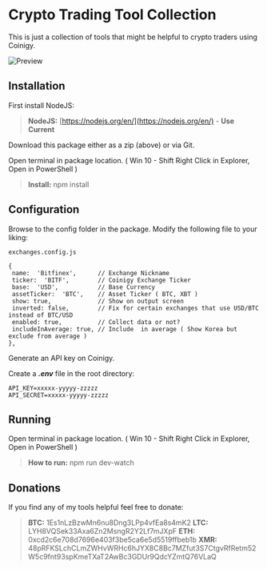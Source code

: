 # Crypto Trading Tool Collection

This is just a collection of tools that might be helpful to crypto traders using Coinigy.

![Preview](https://imgur.com/a/wf9zW)

## Installation

First install NodeJS:
> **NodeJS:** [https://nodejs.org/en/](https://nodejs.org/en/) - **Use Current**

Download this package either as a zip (above) or via Git.

Open terminal in package location. ( Win 10 - Shift Right Click in Explorer, Open in PowerShell )

> **Install:** npm install

## Configuration

Browse to the config folder in the package. Modify the following file to your liking:

    exchanges.config.js

    {
     name:  'Bitfinex',      // Exchange Nickname
     ticker:  'BITF',        // Coinigy Exchange Ticker
     base:  'USD',           // Base Currency
     assetTicker:  'BTC',    // Asset Ticker ( BTC, XBT )
     show: true,             // Show on output screen
     inverted: false,        // Fix for certain exchanges that use USD/BTC instead of BTC/USD
     enabled: true,          // Collect data or not?
     includeInAverage: true, // Include  in average ( Show Korea but exclude from average )
    },

Generate an API key on Coinigy.

Create a ***.env*** file in the root directory:

    API_KEY=xxxxx-yyyyy-zzzzz
    API_SECRET=xxxxx-yyyyy-zzzzz

## Running

Open terminal in package location. ( Win 10 - Shift Right Click in Explorer, Open in PowerShell )

> **How to run:** npm run dev-watch

## Donations

If you find any of my tools helpful feel free to donate:
> **BTC:** 1Es1nLzBzwMn6nu8Dng3LPp4vfEa8s4mK2
> **LTC:** LYH8VQSek33Axa6Zn2MsngR2Y2Lf7mJXpF
> **ETH:** 0xcd2c6e708d7696e403f3be5ca6e5d5519ffbeb1b
> **XMR:** 48pRFKSLchCLmZWHvWRHc6hJYX8C8Bc7MZfut3S7CtgvRfRetm52W5c9fnt93spKmeTXaT2AwBc3GDUr9QdcYZmtQ76VLaQ
